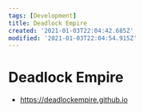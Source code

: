 ```yaml
---
tags: [Development]
title: Deadlock Empire
created: '2021-01-03T22:04:42.685Z'
modified: '2021-01-03T22:04:54.915Z'
---
```


# Deadlock Empire

* https://deadlockempire.github.io

